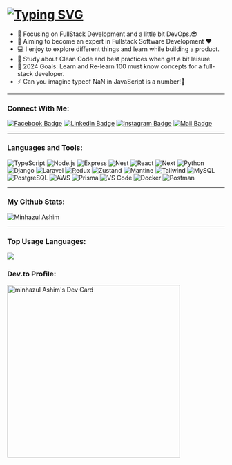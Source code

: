 <h1 align="left">
  <a href="https://git.io/typing-svg"><img src="https://readme-typing-svg.herokuapp.com?font=&weight=800&size=32&duration=4000&pause=1000&color=36ACF7&background=0C58FF00&random=false&width=600&height=60&lines=Heyya!+I'm+Minhazul+Ashim.;I+am+in+a+quest+of+being+a;Versatile+Software+Engineer!!+%F0%9F%98%84" alt="Typing SVG" /></a>
</h1>

- 🔭 Focusing on FullStack Development and a little bit DevOps.😎
- 🌱 Aiming to become an expert in Fullstack Software Development ❤
- 💻 I enjoy to explore different things and learn while building a product.
- 📰 Study about Clean Code and best practices when get a bit leisure.
- 🥅 2024 Goals: Learn and Re-learn 100 must know concepts for a full-stack developer.
- ⚡ Can you imagine typeof NaN in JavaScript is a number!🤣

---

### Connect With Me:

[![Facebook Badge](https://img.shields.io/badge/Facebook-1877F2?style=for-the-badge&logo=facebook&logoColor=white)](https://facebook.com/minhazulhaqueashim)
[![Linkedin Badge](https://img.shields.io/badge/LinkedIn-0077B5?style=for-the-badge&logo=linkedin&logoColor=white)](https://www.linkedin.com/in/minhazulhaqueashim/) [![Instagram Badge](https://img.shields.io/badge/Instagram-E4405F?style=for-the-badge&logo=instagram&logoColor=white)](https://instagram.com/minhazul-ashim)
[![Mail Badge](https://img.shields.io/badge/Gmail-D14836?style=for-the-badge&logo=gmail&logoColor=white)](mailto:minhazul.ashim@gmail.com)

---

### Languages and Tools:

![TypeScript](https://img.shields.io/badge/TypeScript-007ACC?style=flat-square&logo=typescript&logoColor=white)
![Node.js](https://img.shields.io/badge/Node.js-43853D?style=flat-square&logo=node.js&logoColor=white)
![Express](https://img.shields.io/badge/Express-yellow?style=flat-square&logo=express&logoColor=white)
![Nest](https://img.shields.io/badge/Nest-000000?style=flat-square&logo=nestjs&logoColor=D9224D)
![React](https://img.shields.io/badge/React-0081CB?style=flat-square&logo=react&logoColor=61DAFB)
![Next](https://img.shields.io/badge/Next-f7f7f7?style=flastic&logo=Next.js&logoColor=000000)
![Python](https://img.shields.io/badge/Python-306998?style=flastic&logo=Python&logoColor=white)
![Django](https://img.shields.io/badge/Django-092e20?style=flastic&logo=Django&logoColor=white)
![Laravel](https://img.shields.io/badge/Laravel-orange?style=flastic&logo=Laravel&logoColor=white)
![Redux](https://img.shields.io/badge/Redux-black?style=flastic&logo=Redux&logoColor=764ABC)
![Zustand](https://img.shields.io/badge/Zustand-white?style=flastic&logo=Zustand&logoColor=black)
![Mantine](https://img.shields.io/badge/Mantine-f7f7f7?style=flastic&logo=Mantine&logoColor=0170FE)
![Tailwind](https://img.shields.io/badge/Tailwind-563D7C?style=flat-square&logo=Tailwindcss&logoColor=white)
![MySQL](https://img.shields.io/badge/MySQL-005C84?style=flat-square&logo=mysql&logoColor=white)
![PostgreSQL](https://img.shields.io/badge/PostgreSQL-31658D?style=flastic&logo=PostgreSQL&logoColor=white)
![AWS](https://img.shields.io/badge/AWS-orange?style=flastic&logo=amazonwebservices&logoColor=black)
![Prisma](https://img.shields.io/badge/Prisma-FFFFFF?style=flat-square&logo=Prisma&logoColor=black)
![VS Code](https://img.shields.io/badge/VisualStudio-2C2B30?style=flastic&logo=VisualStudioCode&logoColor=007ACC)
![Docker](https://img.shields.io/badge/Docker-0CC1F3?style=flat-square&logo=docker&logoColor=white)
![Postman](https://img.shields.io/badge/Postman-f7f7f7?style=flastic&logo=Postman&logoColor=FF6C37)

---

### My Github Stats:

<p>
  <img align="center" src="https://github-readme-streak-stats.herokuapp.com/?user=minhazul-ashim&theme=algolia" alt="Minhazul Ashim" />
</p>

---

### Top Usage Languages:

<img align="center" src="https://github-readme-stats.vercel.app/api/top-langs/?username=minhazul-ashim&layout=compact&theme=algolia&hide_border=true&&langs_count=10" />

### Dev.to Profile:

<a href="https://app.daily.dev/minhazul_ashim"><img src="https://github.com/minhazul-ashim/devcard-autocommit/blob/main/devcard.svg" width="400px" style="margin:auto" alt="minhazul Ashim's Dev Card"/></a>
